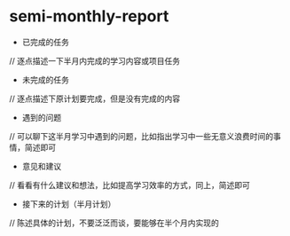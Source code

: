 # semi-monthly-report

* 已完成的任务

// 逐点描述一下半月内完成的学习内容或项目任务


* 未完成的任务

// 逐点描述下原计划要完成，但是没有完成的内容


* 遇到的问题

// 可以聊下这半月学习中遇到的问题，比如指出学习中一些无意义浪费时间的事情，简述即可


* 意见和建议

// 看看有什么建议和想法，比如提高学习效率的方式，同上，简述即可


* 接下来的计划（半月计划）

// 陈述具体的计划，不要泛泛而谈，要能够在半个月内实现的
